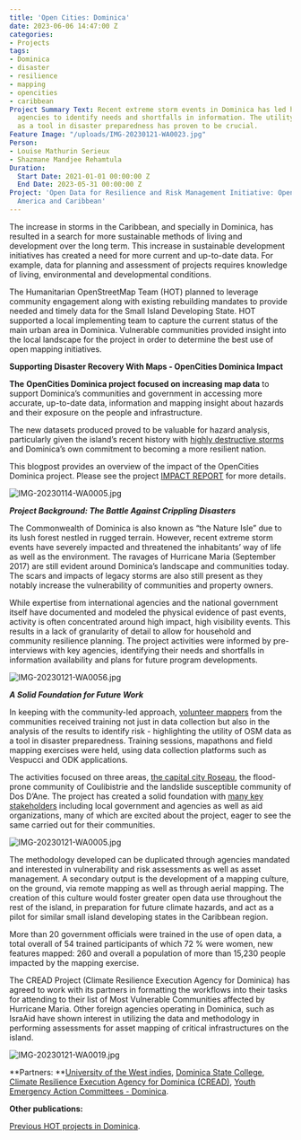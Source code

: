 ```yaml
---
title: 'Open Cities: Dominica'
date: 2023-06-06 14:47:00 Z
categories:
- Projects
tags:
- Dominica
- disaster
- resilience
- mapping
- opencities
- caribbean
Project Summary Text: Recent extreme storm events in Dominica has led humanitarian
  agencies to identify needs and shortfalls in information. The utility of OSM data
  as a tool in disaster preparedness has proven to be crucial.
Feature Image: "/uploads/IMG-20230121-WA0023.jpg"
Person:
- Louise Mathurin Serieux
- Shazmane Mandjee Rehamtula
Duration:
  Start Date: 2021-01-01 00:00:00 Z
  End Date: 2023-05-31 00:00:00 Z
Project: 'Open Data for Resilience and Risk Management Initiative: Open Cities Latin
  America and Caribbean'
---
```


The increase in storms in the Caribbean, and specially in Dominica, has resulted in a search for more sustainable methods of living and development over the long term. This increase in sustainable development initiatives has created a need for more current and up-to-date data. For example, data for planning and assessment of projects requires knowledge of living, environmental and developmental conditions.

The Humanitarian OpenStreetMap Team (HOT) planned to leverage community engagement along with existing rebuilding mandates to provide needed and timely data for the Small Island Developing State. HOT supported a local implementing team to capture the current status of the main urban area in Dominica. Vulnerable communities provided insight into the local landscape  for the project in order to determine the best use of open mapping initiatives.

**Supporting Disaster Recovery With Maps - OpenCities Dominica Impact**

**The** **OpenCities Dominica project focused on increasing map data** to support Dominica’s communities and government in accessing more accurate, up-to-date data, information and mapping insight about hazards and their exposure on the people and infrastructure.

The new datasets produced proved to be valuable for hazard analysis, particularly given the island’s recent history with [highly destructive storms](https://www.gfdrr.org/en/dominica-hurricane-maria-post-disaster-assessment-and-support-recovery-planning) and Dominica’s own commitment to becoming a more resilient nation.

This blogpost provides an overview of the impact of the OpenCities Dominica project. Please see the project [IMPACT REPORT](https://www.hotosm.org/uploads/Open%20Cities_Impact%20Report_Dominica.pdf) for more details.

![IMG-20230114-WA0005.jpg](/uploads/IMG-20230114-WA0005.jpg)

***Project Background: The Battle Against Crippling Disasters***

The Commonwealth of Dominica is also known as “the Nature Isle” due to its lush forest nestled in rugged terrain. However, recent extreme storm events have severely impacted and threatened the inhabitants’ way of life as well as the environment. The ravages of Hurricane Maria (September 2017) are still evident around Dominica’s landscape and communities today. The scars and impacts of legacy storms are also still present as they notably increase the vulnerability of communities and property owners.

While expertise from international agencies and the national government itself have documented and modeled the physical evidence of past events, activity is often concentrated around high impact, high visibility events. This results in a lack of granularity of detail to allow for household and community resilience planning. The project activities were informed by pre-interviews with key agencies, identifying their needs and shortfalls in information availability and plans for future program developments.

![IMG-20230121-WA0056.jpg](/uploads/IMG-20230121-WA0056.jpg)

***A Solid Foundation for Future Work***

In keeping with the community-led approach, [volunteer mappers](https://emonewsdm.com/local-tech-company-open-solutions-begins-mapping-exercise-for-resilience-building/) from the communities received training not just in data collection but also in the analysis of the results to identify risk - highlighting the utility of OSM data as a tool in disaster preparedness. Training sessions, mapathons and field mapping exercises were held, using data collection platforms such as Vespucci and ODK applications.

The activities focused on three areas, [the capital city Roseau](https://www.q95da.com/news/the-youth-emergency-action-committees-yeac-and-open-s), the flood-prone community of Coulibistrie and the landslide susceptible community of Dos D’Ane. The project has created a solid foundation with [many key stakeholders](https://emonewsdm.com/local-tech-company-open-solutions-begins-mapping-exercise-for-resilience-building/) including local government and agencies as well as aid organizations, many of which are excited about the project, eager to see the same carried out for their communities.

![IMG-20230121-WA0005.jpg](/uploads/IMG-20230121-WA0005.jpg)

The methodology developed can be duplicated through agencies mandated and interested in vulnerability and risk assessments as well as asset management. A secondary output is the development of a mapping culture, on the ground, via remote mapping as well as through aerial mapping. The creation of this culture would foster  greater open data use throughout the rest of the island, in preparation for future climate hazards, and act as a pilot for similar small island developing states in the Caribbean region.

More than 20 government officials were trained in the use of open data, a total overall of 54 trained participants of which 72 % were women, new features mapped: 260 and overall a population of more than 15,230 people impacted by the mapping exercise.

The CREAD Project (Climate Resilience Execution Agency for Dominica) has agreed to work with its partners in formatting the workflows into their tasks for attending to their list of Most Vulnerable Communities affected by Hurricane Maria. Other foreign agencies operating in Dominica, such as IsraAid have shown interest in utilizing the data and methodology in performing assessments for asset mapping of critical infrastructures on the island.

![IMG-20230121-WA0019.jpg](/uploads/IMG-20230121-WA0019.jpg)

**Partners: **[University of the West indies](https://www.uwi.edu/), [Dominica State College](https://www.facebook.com/thedominicastatecollege/), [Climate Resilience Execution Agency for Dominica (CREAD)](https://www.creadominica.org/), [Youth Emergency Action Committees - Dominica](https://yeacdominica.org/).

**Other publications:**

[Previous HOT projects in Dominica](https://www.hotosm.org/where-we-work/dominica/).
